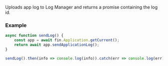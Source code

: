 Uploads app log to Log Manager and returns a promise containing the log id.

### Example
```js
async function sendLog() {
    const app = await fin.Application.getCurrent();
    return await app.sendApplicationLog();
}

sendLog().then(info => console.log(info)).catch(err => console.log(err));
```